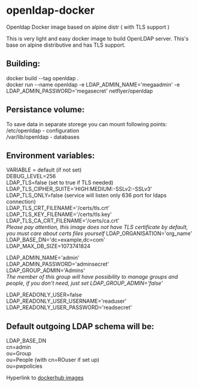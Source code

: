 # openldap-docker
Openldap Docker image based on alpine distr ( with TLS support ) 

This is very light and easy docker image to build OpenLDAP server. This's base on alpine distributive and has TLS support.

## Building:  
docker build --tag openldap .  
docker run --name openldap -e LDAP_ADMIN_NAME='megaadmin' -e LDAP_ADMIN_PASSWORD='megasecret' netflyer/openldap

## Persistance volume:  
To save data in separate storege you can mount following points:  
/etc/openldap - configuration  
/var/lib/openldap - databases

## Environment variables:  
VARIABLE = default (if not set)  
DEBUG_LEVEL=256  
LDAP_TLS=false (set to true if TLS needed)  
LDAP_TLS_CIPHER_SUITE='HIGH:MEDIUM:-SSLv2:-SSLv3'  
LDAP_TLS_ONLY=false (service will listen only 636 port for ldaps connection)  
LDAP_TLS_CRT_FILENAME='/certs/tls.crt'  
LDAP_TLS_KEY_FILENAME='/certs/tls.key'  
LDAP_TLS_CA_CRT_FILENAME='/certs/ca.crt'  
*Please pay attention, this image does not have TLS certificate by default, you must care about certs files yourself*
LDAP_ORGANISATION='org_name'  
LDAP_BASE_DN='dc=example,dc=com'  
LDAP_MAX_DB_SIZE=1073741824  

LDAP_ADMIN_NAME='admin'  
LDAP_ADMIN_PASSWORD='adminsecret'  
LDAP_GROUP_ADMIN='Admins'   
*The member of this group will have possibility to manage groups and people, if you don't need, just set LDAP_GROUP_ADMIN='false'*

LDAP_READONLY_USER=false  
LDAP_READONLY_USER_USERNAME='readuser'  
LDAP_READONLY_USER_PASSWORD='readsecret'  

## Default outgoing LDAP schema will be:
LDAP_BASE_DN  
cn=admin  
ou=Group  
ou=People (with cn=ROuser if set up)  
ou=pwpolicies

Hyperlink to [dockerhub images](https://hub.docker.com/r/netflyer/openldap)
